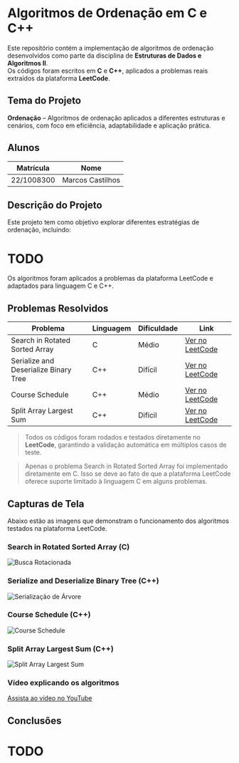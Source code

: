 # Algoritmos de Ordenação em C e C++

Este repositório contém a implementação de algoritmos de ordenação desenvolvidos como parte da disciplina de **Estruturas de Dados e Algoritmos II**.  
Os códigos foram escritos em **C** e **C++**, aplicados a problemas reais extraídos da plataforma **LeetCode**.



##  Tema do Projeto

**Ordenação** – Algoritmos de ordenação aplicados a diferentes estruturas e cenários, com foco em eficiência, adaptabilidade e aplicação prática.



##  Alunos

| Matrícula     | Nome                                      |
|---------------|-------------------------------------------|
| 22/1008300    | Marcos Castilhos                          |

## Descrição do Projeto

Este projeto tem como objetivo explorar diferentes estratégias de ordenação, incluindo:

# TODO

Os algoritmos foram aplicados a problemas da plataforma LeetCode e adaptados para linguagem C e C++.


## Problemas Resolvidos

| Problema | Linguagem | Dificuldade | Link |
|----------|-----------|-------------|------|
|  Search in Rotated Sorted Array | C | Médio | [Ver no LeetCode](https://leetcode.com/problems/search-in-rotated-sorted-array/submissions/1764283219) |
|  Serialize and Deserialize Binary Tree | C++ | Difícil | [Ver no LeetCode](https://leetcode.com/problems/serialize-and-deserialize-binary-tree/submissions/1764284342) |
|  Course Schedule | C++ | Médio | [Ver no LeetCode](https://leetcode.com/problems/course-schedule/submissions/1763797508/) |
|  Split Array Largest Sum | C++ | Difícil | [Ver no LeetCode](https://leetcode.com/problems/split-array-largest-sum/submissions/1764327201/) |

> Todos os códigos foram rodados e testados diretamente no **LeetCode**, garantindo a validação automática em múltiplos casos de teste.

> Apenas o problema Search in Rotated Sorted Array foi implementado diretamente em C. Isso se deve ao fato de que a plataforma LeetCode oferece suporte limitado à linguagem C em alguns problemas.

   
## Capturas de Tela

Abaixo estão as imagens que demonstram o funcionamento dos algoritmos testados na plataforma LeetCode.  


### Search in Rotated Sorted Array (C)

![Busca Rotacionada](busca_rotacionada/rotacionada_teste.png)


### Serialize and Deserialize Binary Tree (C++)

![Serialização de Árvore](arvore_serializacao/arvore_teste.png)


### Course Schedule (C++)

![Course Schedule](escala_curso/image.png)


### Split Array Largest Sum (C++)

![Split Array Largest Sum](dividir_array_soma/image.png)

### Vídeo explicando os algoritmos 

[Assista ao vídeo no YouTube](https://youtu.be/nFpirjPpvEQ?si=PG3f-vePSo6ULIEF)

## Conclusões
# TODO
